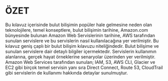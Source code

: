 ﻿# ÖZET

Bu kılavuz içerisinde bulut bilişimin popüler hale gelmesine neden olan teknolojilere, temel konseptlere, bulut bilişimin tarihine, Amazon.com bünyesinde bulunan Amazon Web Servislerinin tarihine, AWS tarafından sunulan servislere ve bu servislerin nasıl kullanılacağına yer verilmiştir. Bu kılavuz geniş çaplı bir bulut bilişim kılavuzu niteliğindedir. Bulut bilişime ve sunulan servislere dair detaylı bilgiler içermektedir. Servislerin kullanımın alanlarına, gerçek hayat örneklerine senaryolar üzerinden yer verilmiştir. Amazon Web Services tarafından sunulan; IAM, S3, AWS CLI, Glacier ve EC2 gibi birçok temel servisin yanı sıra Direct Connect, Route 53, CloudTrail gibi servislerin de kullanımı hakkında detaylar sunulmuştur.
